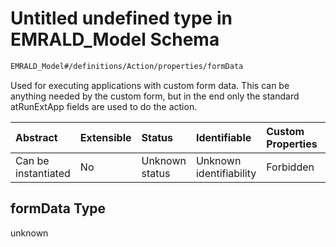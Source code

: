 # Untitled undefined type in EMRALD\_Model Schema

```txt
EMRALD_Model#/definitions/Action/properties/formData
```

Used for executing applications with custom form data. This can be anything needed by the custom form, but in the end only the standard atRunExtApp fields are used to do the action.

| Abstract            | Extensible | Status         | Identifiable            | Custom Properties | Additional Properties | Access Restrictions | Defined In                                                                                    |
| :------------------ | :--------- | :------------- | :---------------------- | :---------------- | :-------------------- | :------------------ | :-------------------------------------------------------------------------------------------- |
| Can be instantiated | No         | Unknown status | Unknown identifiability | Forbidden         | Allowed               | none                | [EMRALD\_JsonSchemaV3\_0.json\*](../../out/EMRALD_JsonSchemaV3_0.json "open original schema") |

## formData Type

unknown
